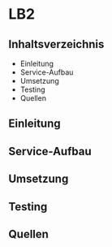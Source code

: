 # LB2

## Inhaltsverzeichnis
- Einleitung
- Service-Aufbau
- Umsetzung
- Testing
- Quellen

## Einleitung

## Service-Aufbau

## Umsetzung

## Testing

## Quellen

